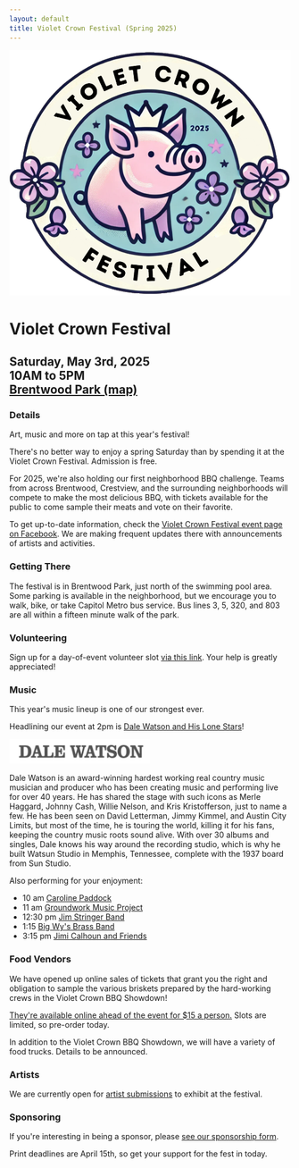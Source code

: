```yaml
---
layout: default
title: Violet Crown Festival (Spring 2025)
---
```

<div class="container">
	<div class="row">
		<div class="col-md-2"><img src="img/VCCW_2025_Logo.png" class="img-responsive"></div>
		<div class="col-md-6">
			<h1>Violet Crown Festival</h1>
			<h2>
				Saturday, May 3rd, 2025 <br>
				10AM to 5PM <br>
				<a href="https://goo.gl/maps/DuTPTEMibVL2">Brentwood Park (map)</a>
			</h2>
		</div>
	</div>
</div>

### Details

Art, music and more on tap at this year's festival!

There's no better way to enjoy a spring Saturday than by spending it at the
Violet Crown Festival. Admission is free.

For 2025, we're also holding our first neighborhood BBQ challenge.
Teams from across Brentwood, Crestview, and the surrounding neighborhoods
will compete to make the most delicious BBQ, with tickets available for
the public to come sample their meats and vote on their favorite.

To get up-to-date information, check the [Violet Crown Festival event page on Facebook](https://www.facebook.com/events/1398286551134159).
We are making frequent updates there with announcements of artists and activities.

### Getting There

The festival is in Brentwood Park, just north of the swimming pool area. Some
parking is available in the neighborhood, but we encourage you to walk, bike,
or take Capitol Metro bus service.  Bus lines 3, 5, 320, and 803 are all within
a fifteen minute walk of the park.

### Volunteering

Sign up for a day-of-event volunteer slot [via this link](https://www.signupgenius.com/go/20F0A4AA5A829ABFA7-55767989-event#/).
Your help is greatly appreciated!

### Music

This year's music lineup is one of our strongest ever.

Headlining our event at 2pm is <a href="https://dalewatson.com/">Dale Watson and His Lone Stars</a>!

<img src="img/DaleWatsonLogo.png" class="img-responsive center-block" style="max-width: 50%">

Dale Watson is an award-winning hardest working real country music musician and
producer who has been creating music and performing live for over 40 years. He
has shared the stage with such icons as Merle Haggard, Johnny Cash, Willie
Nelson, and Kris Kristofferson, just to name a few. He has been seen on David
Letterman, Jimmy Kimmel, and Austin City Limits, but most of the time, he is
touring the world, killing it for his fans, keeping the country music roots
sound alive. With over 30 albums and singles, Dale knows his way around the
recording studio, which is why he built Watsun Studio in Memphis, Tennessee,
complete with the 1937 board from Sun Studio.

Also performing for your enjoyment:

* 10 am [Caroline Paddock](https://www.instagram.com/carolineepaddock/)
* 11 am [Groundwork Music Project](https://www.groundworkmusic.org/)
* 12:30 pm [Jim Stringer Band](https://jimstringer.bandcamp.com/)
* 1:15 [Big Wy's Brass Band](https://www.bigwysbrassband.com/)
* 3:15 pm [Jimi Calhoun and Friends](https://www.jimicalhoun.com/)

### Food Vendors

We have opened up online sales of tickets that grant you the right and
obligation to sample the various briskets prepared by the hard-working
crews in the Violet Crown BBQ Showdown!

[They're available online ahead of the event for $15 a person.](https://square.link/u/VyvrDgfW)
Slots are limited, so pre-order today.

In addition to the Violet Crown BBQ Showdown, we will have a variety of food trucks.  Details to be announced.

### Artists

We are currently open for <a href="vcf_apply">artist submissions</a>
to exhibit at the festival.

<!--
<ul>{% for artist in site.data.artists_spring2025 %}<li>{% if artist.url %}<a href="{{ artist.url }}" target="_blank">{% endif %}{{ artist.name }}{% if artist.url %}</a>{% endif %} - {{ artist.description }}</li>{% endfor %}</ul>
-->

### Sponsoring

If you're interesting in being a sponsor, please
<a href="vcf_sponsor">see our sponsorship form</a>.

Print deadlines are April 15th, so get your support for the fest in today.
